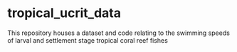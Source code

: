 # tropical_ucrit_data
This repository houses a dataset and code relating to the swimming speeds of larval and settlement stage tropical coral reef fishes
